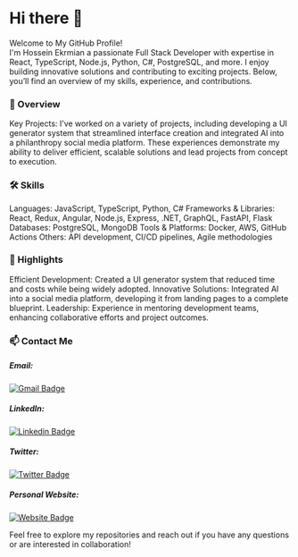 # Hi there 👋
Welcome to My GitHub Profile! <br>
I'm Hossein Ekrmian a passionate Full Stack Developer with expertise in React, TypeScript, Node.js, Python, C#, PostgreSQL, and more. I enjoy building innovative solutions and contributing to exciting projects. Below, you’ll find an overview of my skills, experience, and contributions.

### 🚀 Overview
Key Projects: I’ve worked on a variety of projects, including developing a UI generator system that streamlined interface creation and integrated AI into a philanthropy social media platform. These experiences demonstrate my ability to deliver efficient, scalable solutions and lead projects from concept to execution.

### 🛠️ Skills
Languages: JavaScript, TypeScript, Python, C#
Frameworks & Libraries: React, Redux, Angular, Node.js, Express, .NET, GraphQL, FastAPI, Flask
Databases: PostgreSQL, MongoDB
Tools & Platforms: Docker, AWS, GitHub Actions
Others: API development, CI/CD pipelines, Agile methodologies

### 🌟 Highlights
Efficient Development: Created a UI generator system that reduced time and costs while being widely adopted.
Innovative Solutions: Integrated AI into a social media platform, developing it from landing pages to a complete blueprint.
Leadership: Experience in mentoring development teams, enhancing collaborative efforts and project outcomes.


### 📫 Contact Me
##### Email: 
[![Gmail Badge](https://img.shields.io/badge/-ekramian.hossein-c14438?style=flat&logo=Gmail&logoColor=white&link=mailto:ekramian.hossein@gmail.com)](mailto:ekramian.hossein@gmail.com)
##### LinkedIn: 
[![Linkedin Badge](https://img.shields.io/badge/-Hossein%20Ekramian-blue?style=flat&logo=Linkedin&logoColor=white&link=https://www.linkedin.com/in/hossein-ekramian/)](https://www.linkedin.com/in/hossein-ekramian/)
##### Twitter: 
[![Twitter Badge](https://img.shields.io/badge/-@beneki_dev-1ca0f1?style=flat&labelColor=1ca0f1&logo=twitter&logoColor=white&link=https://twitter.com/beneki_dev)](https://twitter.com/beneki_dev)
##### Personal Website: 
[![Website Badge](https://img.shields.io/badge/-ekramian.uk-47CCCC?style=flat&logo=Google-Chrome&logoColor=white&link=https://ekramian.uk)](https://ekramian.uk)

Feel free to explore my repositories and reach out if you have any questions or are interested in collaboration!
